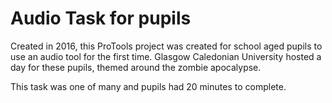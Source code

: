 # Audio Task for pupils


Created in 2016, this ProTools project was created for school aged pupils to use an audio tool for the first time.
Glasgow Caledonian University hosted a day for these pupils, themed around the zombie apocalypse.

This task was one of many and pupils had 20 minutes to complete.
